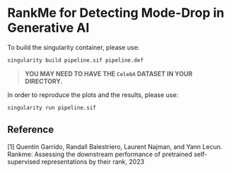 # RankMe for Detecting Mode-Drop in Generative AI

To build the singularity container, please use:

```sh
singularity build pipeline.sif pipeline.def
```

> **YOU MAY NEED TO HAVE THE `CelebA` DATASET IN YOUR DIRECTORY.**



In order to reproduce the plots and the results, please use:

```sh
singularity run pipeline.sif
```


## Reference

[1] Quentin Garrido, Randall Balestriero, Laurent Najman, and Yann Lecun. Rankme: Assessing the downstream performance of pretrained self-supervised representations by their rank, 2023